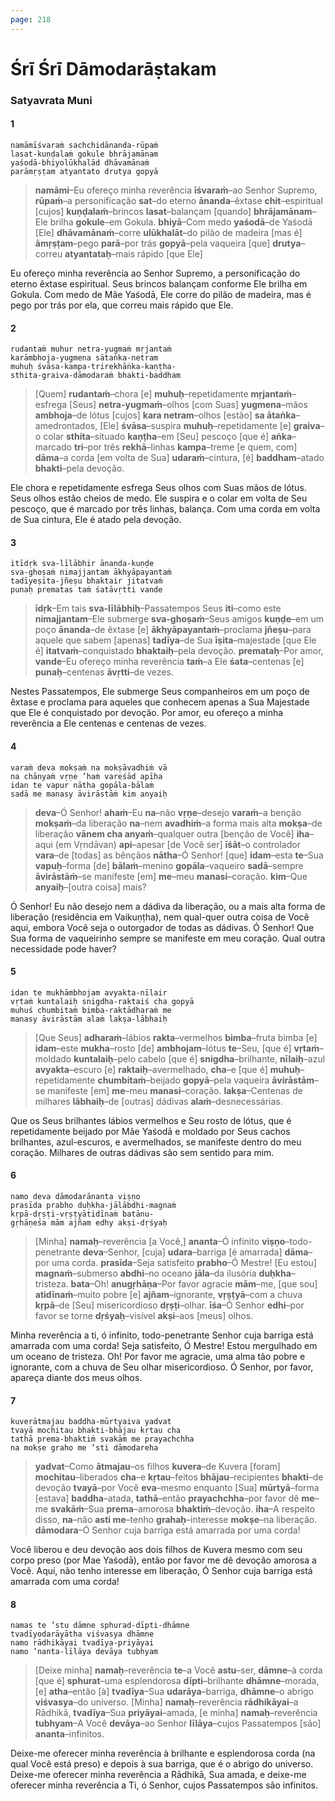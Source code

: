 ```yaml
---
page: 218
---
```


# Śrī Śrī Dāmodarāṣtakam

### Satyavrata Muni

#### 1

    namāmīśvaraṁ sachchidānanda-rūpaṁ
    lasat-kuṇḍalaṁ gokule bhrājamānam
    yaśodā-bhiyolūkhalād dhāvamānaṁ
    parāmṛṣṭam atyantato drutya gopyā

> **namāmi**–Eu ofereço minha reverência **īśvaraṁ**–ao Senhor Supremo, **rūpaṁ**–a personificação **sat**–do eterno **ānanda**–êxtase **chit**–espiritual [cujos] **kuṇḍalaṁ**–brincos **lasat**–balançam [quando] **bhrājamānam**–Ele brilha **gokule**–em Gokula. **bhiyā**–Com medo **yaśodā**–de Yaśodā [Ele] **dhāvamānaṁ**–corre **ulūkhalāt**–do pilão de madeira [mas é] **āmṛṣṭam**–pego **parā**–por trás **gopyā**–pela vaqueira [que] **drutya**–correu **atyantataḥ**–mais rápido [que Ele]

Eu ofereço minha reverência ao Senhor Supremo, a personificação do eterno êxtase espiritual. Seus brincos balançam conforme Ele brilha em Gokula. Com medo de Mãe Yaśodā, Ele corre do pilão de madeira, mas é pego por trás por ela, que correu mais rápido que Ele.

#### 2

    rudantaṁ muhur netra-yugmaṁ mṛjantaṁ
    karāmbhoja-yugmena sātaṅka-netram
    muhuḥ śvāsa-kampa-trirekhāṅka-kaṇṭha-
    sthita-graiva-dāmodaraṁ bhakti-baddham

> [Quem] **rudantaṁ**–chora [e] **muhuḥ**–repetidamente **mṛjantaṁ**–esfrega [Seus] **netra-yugmaṁ**–olhos [com Suas] **yugmena**–mãos **ambhoja**–de lótus [cujos] **kara netram**–olhos [estão] **sa ātaṅka**–amedrontados, [Ele] **śvāsa**–suspira **muhuḥ**–repetidamente [e] **graiva**–o colar **sthita**–situado **kaṇṭha**–em [Seu] pescoço [que é] **aṅka**–marcado **tri**–por três **rekhā**–linhas **kampa**–treme [e quem, com] **dāma**–a corda [em volta de Sua] **udaraṁ**–cintura, [é] **baddham**–atado **bhakti**–pela devoção.

Ele chora e repetidamente esfrega Seus olhos com Suas mãos de lótus. Seus olhos estão cheios de medo. Ele suspira e o colar em volta de Seu pescoço, que é marcado por três linhas, balança. Com uma corda em volta de Sua cintura, Ele é atado pela devoção.

#### 3

    itīdṛk sva-līlābhir ānanda-kuṇḍe
    sva-ghoṣaṁ nimajjantam ākhyāpayantaṁ
    tadīyeṣita-jñeṣu bhaktair jitatvaṁ
    punaḥ prematas taṁ śatāvṛtti vande

> **īdṛk**–Em tais **sva-līlābhiḥ**–Passatempos Seus **iti**–como este **nimajjantam**–Ele submerge **sva-ghoṣaṁ**–Seus amigos **kuṇḍe**–em um poço **ānanda**–de êxtase [e] **ākhyāpayantaṁ**–proclama **jñeṣu**–para aquele que sabem [apenas] **tadīya**–de Sua **īṣita**–majestade [que Ele é] **itatvaṁ**–conquistado **bhaktaiḥ**–pela devoção. **premataḥ**–Por amor, **vande**–Eu ofereço minha reverência **taṁ**–a Ele **śata**–centenas [e] **punaḥ**–centenas **āvṛtti**–de vezes.

Nestes Passatempos, Ele submerge Seus companheiros em um poço de êxtase e proclama para aqueles que conhecem apenas a Sua Majestade que Ele é conquistado por devoção. Por amor, eu ofereço a minha reverência a Ele centenas e centenas de vezes.

#### 4

    varaṁ deva mokṣaṁ na mokṣāvadhiṁ vā
    na chānyaṁ vṛṇe ’haṁ vareśād apīha
    idan te vapur nātha gopāla-bālaṁ
    sadā me manasy āvirāstāṁ kim anyaiḥ

> **deva**–Ó Senhor! **ahaṁ**–Eu **na**–não **vṛṇe**–desejo **varaṁ**–a benção **mokṣaṁ**–da liberação **na**–nem **avadhiṁ**–a forma mais alta **mokṣa**–de liberação **vānem cha anyaṁ**–qualquer outra [benção de Você] **iha**–aqui (em Vṛndāvan) **api**–apesar [de Você ser] **īśāt**–o controlador **vara**–de [todas] as bênçãos **nātha**–Ó Senhor! [que] **idam**–esta **te**–Sua **vapuḥ**–forma [de] **bālaṁ**–menino **gopāla**–vaqueiro **sadā**–sempre **āvirāstāṁ**–se manifeste [em] **me**–meu **manasi**–coração. **kim**–Que **anyaiḥ**–[outra coisa] mais?

Ó Senhor! Eu não desejo nem a dádiva da liberação, ou a mais alta forma de liberação (residência em Vaikuṇṭha), nem qual-quer outra coisa de Você aqui, embora Você seja o outorgador de todas as dádivas. Ó Senhor! Que Sua forma de vaqueirinho sempre se manifeste em meu coração. Qual outra necessidade pode haver?

#### 5

    idan te mukhāmbhojam avyakta-nīlair
    vṛtaṁ kuntalaiḥ snigdha-raktaiś cha gopyā
    muhuś chumbitaṁ bimba-raktādharaṁ me
    manasy āvirāstām alaṁ lakṣa-lābhaiḥ

> [Que Seus] **adharaṁ**–lábios **rakta**–vermelhos **bimba**–fruta bimba [e] **idam**–este **mukha**–rosto [de] **ambhojam**–lótus **te**–Seu, [que é] **vṛtaṁ**–moldado **kuntalaiḥ**–pelo cabelo [que é] **snigdha**–brilhante, **nīlaiḥ**–azul **avyakta**–escuro [e] **raktaiḥ**–avermelhado, **cha**–e [que é] **muhuḥ**–repetidamente **chumbitaṁ**–beijado **gopyā**–pela vaqueira **āvirāstām**–se manifeste [em] **me**–meu **manasi**–coração. **lakṣa**–Centenas de milhares **lābhaiḥ**–de [outras] dádivas **alaṁ**–desnecessárias.

Que os Seus brilhantes lábios vermelhos e Seu rosto de lótus, que é repetidamente beijado por Mãe Yaśodā e moldado por Seus cachos brilhantes, azul-escuros, e avermelhados, se manifeste dentro do meu coração. Milhares de outras dádivas são sem sentido para mim.

#### 6

    namo deva dāmodarānanta viṣṇo
    prasīda prabho duḥkha-jālābdhi-magnaṁ
    kṛpā-dṛṣṭi-vṛṣṭyātidīnaṁ batānu-
    gṛhāṇeśa mām ajñam edhy akṣi-dṛśyaḥ

> [Minha] **namaḥ**–reverência [a Você,] **ananta**–Ó infinito **viṣṇo**–todo-penetrante **deva**–Senhor, [cuja] **udara**–barriga [é amarrada] **dāma**–por uma corda. **prasīda**–Seja satisfeito **prabho**–Ó Mestre! [Eu estou] **magnaṁ**–submerso **abdhi**–no oceano **jāla**–da ilusória **duḥkha**–tristeza. **bata**–Oh! **anugṛhāṇa**–Por favor agracie **mām**–me, [que sou] **atidīnaṁ**–muito pobre [e] **ajñam**–ignorante, **vṛṣṭyā**–com a chuva **kṛpā**–de [Seu] misericordioso **dṛṣṭi**–olhar. **īśa**–Ó Senhor **edhi**–por favor se torne **dṛśyaḥ**–visível **akṣi**–aos [meus] olhos.

Minha reverência a ti, ó infinito, todo-penetrante Senhor cuja barriga está amarrada com uma corda! Seja satisfeito, Ó Mestre! Estou mergulhado em um oceano de tristeza. Oh! Por favor me agracie, uma alma tão pobre e ignorante, com a chuva de Seu olhar misericordioso. Ó Senhor, por favor, apareça diante dos meus olhos.

#### 7

    kuverātmajau baddha-mūrtyaiva yadvat
    tvayā mochitau bhakti-bhājau kṛtau cha
    tathā prema-bhaktiṁ svakāṁ me prayachchha
    na mokṣe graho me ’sti dāmodareha

> **yadvat**–Como **ātmajau**–os filhos **kuvera**–de Kuvera [foram] **mochitau**–liberados **cha**–e **kṛtau**–feitos **bhājau**–recipientes **bhakti**–de devoção **tvayā**–por Você **eva**–mesmo enquanto [Sua] **mūrtyā**–forma [estava] **baddha**–atada, **tathā**–então **prayachchha**–por favor dê **me**–me **svakāṁ**–Sua **prema**–amorosa **bhaktiṁ**–devoção. **iha**–A respeito disso, **na**–não **asti me**–tenho **grahaḥ**–interesse **mokṣe**–na liberação. **dāmodara**–Ó Senhor cuja barriga está amarrada por uma corda!

Você liberou e deu devoção aos dois filhos de Kuvera mesmo com seu corpo preso (por Mae Yaśodā), então por favor me dê devoção amorosa a Você. Aqui, não tenho interesse em liberação, Ó Senhor cuja barriga está amarrada com uma corda!

#### 8

    namas te ’stu dāmne sphurad-dīpti-dhāmne
    tvadīyodarāyātha viśvasya dhāmne
    namo rādhikāyai tvadīya-priyāyai
    namo ’nanta-līlāya devāya tubhyam

> [Deixe minha] **namaḥ**–reverência **te**–a Você **astu**–ser, **dāmne**–à corda [que é] **sphurat**–uma esplendorosa **dīpti**–brilhante **dhāmne**–morada, [e] **atha**–então [à] **tvadīya**–Sua **udarāya**–barriga, **dhāmne**–o abrigo **viśvasya**–do universo. [Minha] **namaḥ**–reverência **rādhikāyai**–a Rādhikā, **tvadīya**–Sua **priyāyai**–amada, [e minha] **namaḥ**–reverência **tubhyam**–A Você **devāya**–ao Senhor **līlāya**–cujos Passatempos [são] **ananta**–infinitos.

Deixe-me oferecer minha reverência à brilhante e esplendorosa corda (na qual Você está preso) e depois à sua barriga, que é o abrigo do universo. Deixe-me oferecer minha reverência a Rādhikā, Sua amada, e deixe-me oferecer minha reverência a Ti, ó Senhor, cujos Passatempos são infinitos.

